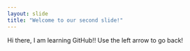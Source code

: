 ```yaml
---
layout: slide
title: "Welcome to our second slide!"
---
```

Hi there, I am learning GitHub!!
Use the left arrow to go back!
